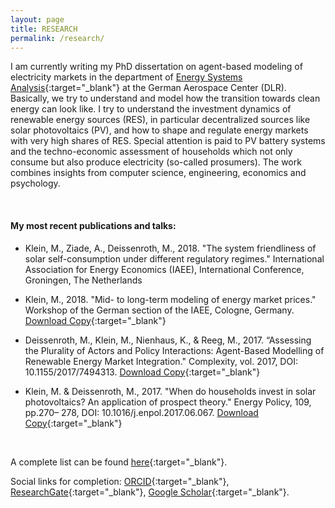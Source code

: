 ```yaml
---
layout: page
title: RESEARCH
permalink: /research/
---
```


I am currently writing my PhD dissertation on agent-based modeling of electricity markets in the department of [Energy Systems Analysis](https://www.dlr.de/tt/en/desktopdefault.aspx/tabid-2904/4394_read-6500/){:target="_blank"} at the German Aerospace Center (DLR). Basically, we try to understand and model how the transition towards clean energy can look like. 
I try to understand the investment dynamics of renewable energy sources (RES), in particular decentralized sources like solar photovoltaics (PV), and how to shape and regulate energy markets with very high shares of RES. Special attention is paid to PV battery systems and the techno-economic assessment of households which not only consume but also produce electricity (so-called prosumers). The work combines insights from computer science, engineering, economics and psychology.

<br> 

#### My most recent publications and talks:

* Klein, M., Ziade, A., Deissenroth, M., 2018. "The system friendliness of solar self-consumption under different regulatory regimes." International Association for Energy Economics (IAEE), International Conference, Groningen, The Netherlands

* Klein, M., 2018. "Mid- to long-term modeling of energy market prices." Workshop of the German section of the IAEE, Cologne, Germany. [Download Copy](/data/Martin_Klein_DLR_GEE_Workshop_final_online.pdf){:target="_blank"}

* Deissenroth, M., Klein, M., Nienhaus, K., & Reeg, M., 2017. “Assessing the Plurality of Actors and Policy Interactions: Agent-Based Modelling of Renewable Energy Market Integration." Complexity, vol. 2017, DOI: 10.1155/2017/7494313. [Download Copy](http://downloads.hindawi.com/journals/complexity/2017/7494313.pdf){:target="_blank"}

* Klein, M. & Deissenroth, M., 2017. "When do households invest in solar photovoltaics? An application of prospect theory." Energy Policy, 109, pp.270– 278, DOI: 10.1016/j.enpol.2017.06.067. [Download Copy](https://arxiv.org/pdf/1808.05572.pdf){:target="_blank"}

<br> 


A complete list can be found [here](https://www.dlr.de/tt/en/desktopdefault.aspx/tabid-4074/6449_read-30526/sortby-lastname/){:target="_blank"}. 

Social links for completion: [ORCID](https://orcid.org/0000-0001-7283-4707){:target="_blank"}, [ResearchGate](https://www.researchgate.net/profile/Martin_Klein14){:target="_blank"}, [Google Scholar](https://scholar.google.com/citations?user=naFPZPIAAAAJ){:target="_blank"}.
